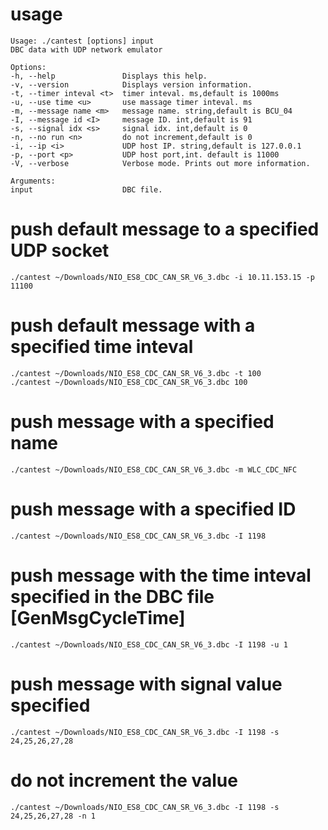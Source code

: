 # usage

    Usage: ./cantest [options] input
    DBC data with UDP network emulator

    Options:
    -h, --help               Displays this help.
    -v, --version            Displays version information.
    -t, --timer inteval <t>  timer inteval. ms,default is 1000ms
    -u, --use time <u>       use massage timer inteval. ms
    -m, --message name <m>   message name. string,default is BCU_04
    -I, --message id <I>     message ID. int,default is 91
    -s, --signal idx <s>     signal idx. int,default is 0
    -n, --no run <n>         do not increment,default is 0
    -i, --ip <i>             UDP host IP. string,default is 127.0.0.1
    -p, --port <p>           UDP host port,int. default is 11000
    -V, --verbose            Verbose mode. Prints out more information.

    Arguments:
    input                    DBC file.

# push default message to a specified UDP socket
    ./cantest ~/Downloads/NIO_ES8_CDC_CAN_SR_V6_3.dbc -i 10.11.153.15 -p 11100

# push default message with a specified time inteval
    ./cantest ~/Downloads/NIO_ES8_CDC_CAN_SR_V6_3.dbc -t 100
    ./cantest ~/Downloads/NIO_ES8_CDC_CAN_SR_V6_3.dbc 100

# push message with a specified name
    ./cantest ~/Downloads/NIO_ES8_CDC_CAN_SR_V6_3.dbc -m WLC_CDC_NFC


# push message with a specified ID
    ./cantest ~/Downloads/NIO_ES8_CDC_CAN_SR_V6_3.dbc -I 1198

# push message with the time inteval specified in the DBC file [GenMsgCycleTime]
    ./cantest ~/Downloads/NIO_ES8_CDC_CAN_SR_V6_3.dbc -I 1198 -u 1

# push message with signal value specified
    ./cantest ~/Downloads/NIO_ES8_CDC_CAN_SR_V6_3.dbc -I 1198 -s 24,25,26,27,28

# do not increment the value
    ./cantest ~/Downloads/NIO_ES8_CDC_CAN_SR_V6_3.dbc -I 1198 -s 24,25,26,27,28 -n 1


